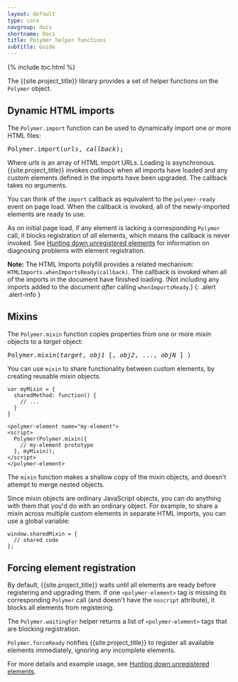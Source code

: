 ```yaml
---
layout: default
type: core
navgroup: docs
shortname: Docs
title: Polymer helper functions
subtitle: Guide
---
```


{% include toc.html %}

The {{site.project_title}} library provides a set of helper functions on the `Polymer` object. 


## Dynamic HTML imports

The `Polymer.import` function can be used to dynamically import one or more HTML files: 

<pre>
Polymer.import(<var>urls</var>, <var>callback</var>);
</pre>

Where <var>urls</var> is an array of HTML import URLs. Loading is asynchronous.
{{site.project_title}} invokes <var>callback</var> when all imports have loaded and any
custom elements defined in the imports have been upgraded. The callback takes no arguments.

You can think of the `import` callback as equivalent to the `polymer-ready` event on page load. 
When the callback is invoked, all of the newly-imported elements are ready to use.

As on initial page load, if any element is lacking a corresponding `Polymer` call, it 
blocks registration of _all_ elements, which means the callback is never invoked. See 
[Hunting down unregistered elements](/docs/polymer/debugging.html#unregistered) for information
on diagnosing problems with element registration.

**Note:** The HTML Imports polyfill provides a related mechanism: `HTMLImports.whenImportsReady(callback)`. 
The callback is invoked when all of the imports in the document have finished loading. 
(Not including any imports added to the document _after_ calling `whenImportsReady`.)
{: .alert .alert-info }

## Mixins

The `Polymer.mixin` function copies properties from one or more _mixin_ objects to a _target_ object:

<pre>
Polymer.mixin(<var>target</var>, <var>obj1</var> [, <var>obj2</var>, ..., <var>objN</var> ] )
</pre>

You can use `mixin` to share functionality between custom elements, by creating reusable _mixin_ objects.

    var myMixin = {
      sharedMethod: function() {
        // ...
      }
    }
     
    <polymer-element name="my-element">
    <script>
      Polymer(Polymer.mixin({
        // my-element prototype
      }, myMixin));
    </script>
    </polymer-element>

The `mixin` function makes a shallow copy of the mixin objects, and doesn't attempt to merge nested objects.

Since mixin objects are ordinary JavaScript objects, you can do anything with them that you'd do with an 
ordinary object. For example, to share a mixin across multiple custom elements in separate HTML imports, you 
can use a global variable:

    window.sharedMixin = {
      // shared code
    };

## Forcing element registration  

By default, {{site.project_title}} waits until all elements are ready before registering and upgrading them.
If one `<polymer-element>` tag is missing its corresponding `Polymer` call (and doesn't have the `noscript` attribute),
it blocks all elements from registering.

The `Polymer.waitingFor` helper returns a list of `<polymer-element>` tags that are blocking registration.

`Polymer.forceReady` notifies {{site.project_title}} to register all available elements immediately, ignoring any 
incomplete elements.

For more details and example usage, see [Hunting down unregistered elements](/docs/polymer/debugging.html#unregistered).
